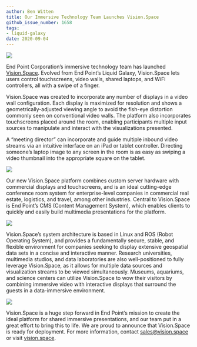 ```yaml
---
author: Ben Witten
title: Our Immersive Technology Team Launches Vision.Space
github_issue_number: 1658
tags:
- liquid-galaxy
date: 2020-09-04
---
```


<img src="/blog/2020/09/our-immersive-team-launches-vision-space/image-0.jpg" />

End Point Corporation’s immersive technology team has launched [Vision.Space](https://vision.space/). Evolved from End Point’s Liquid Galaxy, Vision.Space lets users control touchscreens, video walls, shared laptops, and WiFi controllers, all with a swipe of a finger.

Vision.Space was created to incorporate any number of displays in a video wall configuration. Each display is maximized for resolution and shows a geometrically-adjusted viewing angle to avoid the fish-eye distortion commonly seen on conventional video walls. The platform also incorporates touchscreens placed around the room, enabling participants multiple input sources to manipulate and interact with the visualizations presented.

A “meeting director” can incorporate and guide multiple inbound video streams via an intuitive interface on an iPad or tablet controller. Directing someone’s laptop image to any screen in the room is as easy as swiping a video thumbnail into the appropriate square on the tablet.

<img src="/blog/2020/09/our-immersive-team-launches-vision-space/image-1.jpg" />

Our new Vision.Space platform combines custom server hardware with commercial displays and touchscreens, and is an ideal cutting-edge conference room system for enterprise-level companies in commercial real estate, logistics, and travel, among other industries. Central to Vision.Space is End Point’s CMS (Content Management System), which enables clients to quickly and easily build multimedia presentations for the platform.

<img src="/blog/2020/09/our-immersive-team-launches-vision-space/image-2.jpg" />

Vision.Space’s system architecture is based in Linux and ROS (Robot Operating System), and provides a fundamentally secure, stable, and flexible environment for companies seeking to display extensive geospatial data sets in a concise and interactive manner. Research universities, multimedia studios, and data laboratories are also well-positioned to fully leverage Vision.Space, as it allows for multiple data sources and visualization streams to be viewed simultaneously. Museums, aquariums, and science centers can utilize Vision.Space to wow their visitors by combining immersive video with interactive displays that surround the guests in a data-immersive environment.

<img src="/blog/2020/09/our-immersive-team-launches-vision-space/image-3.jpg" />

Vision.Space is a huge step forward in End Point’s mission to create the ideal platform for shared immersive presentations, and our team put in a great effort to bring this to life. We are proud to announce that Vision.Space is ready for deployment. For more information, contact [sales@vision.space](mailto:sales@vision.space) or visit [vision.space](https://vision.space).
